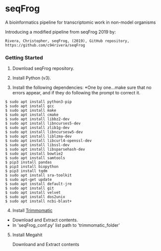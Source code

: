 # seqFrog
 A bioinformatics pipeline for transcriptomic work in non-model organisms
 
 Introducing a modified pipeline from seqFrog 2019 by:
 
 `Rivera, Christopher, seqFrog, (2019), GitHub repository, https://github.com/c94rivera/seqFrog`
 
 
 ### Getting Started
 
 1. Download seqFrog repository.
 
 2. Install Python (v3).
 
 3. Install the following dependencies:
  *One by one...make sure that no errors appear, and if they do following the prompt to correct it.
 
 ```
$ sudo apt install python3-pip
$ sudo apt install gcc
$ sudo apt install make
$ sudo apt install cmake
$ sudo apt install libbz2-dev
$ sudo apt install libncurses5-dev
$ sudo apt install zlib1g-dev
$ sudo apt install libncursesw5-dev
$ sudo apt install liblzma-dev
$ sudo apt install libcurl4-openssl-dev
$ sudo apt install libssl-dev
$ sudo apt install libsparsehash-dev
$ sudo apt install bowtie2
$ sudo apt install samtools
$ pip3 install pandas
$ pip3 install biopython
$ pip3 install tqdm
$ sudo apt install sra-toolkit
$ sudo apt-get update
$ sudo apt install default-jre
$ sudo apt install git
$ sudo apt install velvet
$ sudo apt install dos2unix
$ sudo apt install ncbi-blast+
 ```
 
 4. Install [Trimmomatic](http://www.usadellab.org/cms/?page=trimmomatic)
     
 * Download and Extract contents.
 * In 'seqFrog_conf.py' list path to 'trimmomatic_folder'
     
 5. Install Megahit
 
     Downloand and Extract contents
